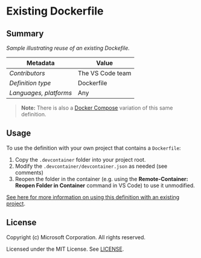# Existing Dockerfile

## Summary

*Sample illustrating reuse of an existing Dockefile.*

| Metadata | Value |  
|----------|-------|
| *Contributors* | The VS Code team |
| *Definition type* | Dockerfile |
| *Languages, platforms* | Any |

> **Note:** There is also a [Docker Compose](../docker-existing-docker-compose) variation of this same definition.

## Usage

To use the definition with your own project that contains a `Dockerfile`:

1. Copy the `.devcontainer` folder into your project root.
2. Modify the `.devcontainer/devcontainer.json` as needed (see comments)
3. Reopen the folder in the container (e.g. using the **Remote-Container: Reopen Folder in Container** command in VS Code) to use it unmodified.

[See here for more information on using this definition with an existing project](https://aka.ms/vscode-remote/containers/getting-started/open).

## License

Copyright (c) Microsoft Corporation. All rights reserved.

Licensed under the MIT License. See [LICENSE](https://github.com/Microsoft/vscode-dev-containers/blob/master/LICENSE). 
